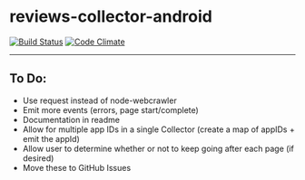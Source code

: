 # reviews-collector-android
[![Build Status](https://travis-ci.org/wbio/reviews-collector-android.svg?branch=master)](https://travis-ci.org/wbio/reviews-collector-android)
[![Code Climate](https://codeclimate.com/github/wbio/reviews-collector-android/badges/gpa.svg)](https://codeclimate.com/github/wbio/reviews-collector-android)

---

## To Do:

- Use request instead of node-webcrawler
- Emit more events (errors, page start/complete)
- Documentation in readme
- Allow for multiple app IDs in a single Collector (create a map of appIDs + emit the appId)
- Allow user to determine whether or not to keep going after each page (if desired)
- Move these to GitHub Issues
